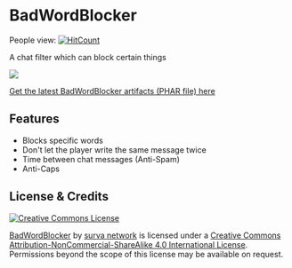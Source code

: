 # BadWordBlocker
People view: [![HitCount](http://hits.dwyl.io/{username}/BadWordBlocker.svg)](http://hits.dwyl.io/{username}/BadWordBlocker)

A chat filter which can block certain things

![](https://poggit.pmmp.io/ci.badge/survanetwork/BadWordBlocker/BadWordBlocker)

[Get the latest BadWordBlocker artifacts (PHAR file) here](https://poggit.pmmp.io/ci/survanetwork/BadWordBlocker/BadWordBlocker)

## Features

- Blocks specific words
- Don't let the player write the same message twice
- Time between chat messages (Anti-Spam)
- Anti-Caps

## License & Credits
[![Creative Commons License](https://i.creativecommons.org/l/by-nc-sa/4.0/88x31.png)](http://creativecommons.org/licenses/by-nc-sa/4.0/)

[BadWordBlocker](https://github.com/survanetwork/BadWordBlocker) by [surva network](https://github.com/survanetwork) is licensed under a [Creative Commons Attribution-NonCommercial-ShareAlike 4.0 International License](http://creativecommons.org/licenses/by-nc-sa/4.0/). Permissions beyond the scope of this license may be available on request.

